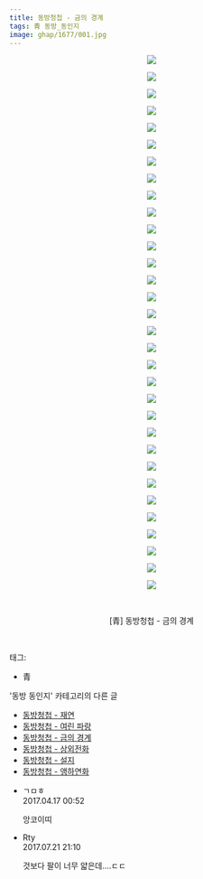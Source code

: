 ```yaml
---
title: 동방청첩 - 금의 경계
tags: 青 동방_동인지
image: ghap/1677/001.jpg
---
```

<div class="article">
<p style="text-align: center; clear: none; float: none;"><img src="{{ site.nasurl }}/ghap/1677/001.jpg"/></p>
<p style="text-align: center; clear: none; float: none;"><img src="{{ site.nasurl }}/ghap/1677/002.jpg"/></p>
<p style="text-align: center; clear: none; float: none;"><img src="{{ site.nasurl }}/ghap/1677/003.jpg"/></p>
<p style="text-align: center; clear: none; float: none;"><img src="{{ site.nasurl }}/ghap/1677/004.jpg"/></p>
<p style="text-align: center; clear: none; float: none;"><img src="{{ site.nasurl }}/ghap/1677/005.jpg"/></p>
<p style="text-align: center; clear: none; float: none;"><img src="{{ site.nasurl }}/ghap/1677/006.jpg"/></p>
<p style="text-align: center; clear: none; float: none;"><img src="{{ site.nasurl }}/ghap/1677/007.jpg"/></p>
<p style="text-align: center; clear: none; float: none;"><img src="{{ site.nasurl }}/ghap/1677/008.jpg"/></p>
<p style="text-align: center; clear: none; float: none;"><img src="{{ site.nasurl }}/ghap/1677/009.jpg"/></p>
<p style="text-align: center; clear: none; float: none;"><img src="{{ site.nasurl }}/ghap/1677/010.jpg"/></p>
<p style="text-align: center; clear: none; float: none;"><img src="{{ site.nasurl }}/ghap/1677/011.jpg"/></p>
<p style="text-align: center; clear: none; float: none;"><img src="{{ site.nasurl }}/ghap/1677/012.jpg"/></p>
<p style="text-align: center; clear: none; float: none;"><img src="{{ site.nasurl }}/ghap/1677/013.jpg"/></p>
<p style="text-align: center; clear: none; float: none;"><img src="{{ site.nasurl }}/ghap/1677/014.jpg"/></p>
<p style="text-align: center; clear: none; float: none;"><img src="{{ site.nasurl }}/ghap/1677/015.jpg"/></p>
<p style="text-align: center; clear: none; float: none;"><img src="{{ site.nasurl }}/ghap/1677/016.jpg"/></p>
<p style="text-align: center; clear: none; float: none;"><img src="{{ site.nasurl }}/ghap/1677/017.jpg"/></p>
<p style="text-align: center; clear: none; float: none;"><img src="{{ site.nasurl }}/ghap/1677/018.jpg"/></p>
<p style="text-align: center; clear: none; float: none;"><img src="{{ site.nasurl }}/ghap/1677/019.jpg"/></p>
<p style="text-align: center; clear: none; float: none;"><img src="{{ site.nasurl }}/ghap/1677/020.jpg"/></p>
<p style="text-align: center; clear: none; float: none;"><img src="{{ site.nasurl }}/ghap/1677/021.jpg"/></p>
<p style="text-align: center; clear: none; float: none;"><img src="{{ site.nasurl }}/ghap/1677/022.jpg"/></p>
<p style="text-align: center; clear: none; float: none;"><img src="{{ site.nasurl }}/ghap/1677/023.jpg"/></p>
<p style="text-align: center; clear: none; float: none;"><img src="{{ site.nasurl }}/ghap/1677/024.jpg"/></p>
<p style="text-align: center; clear: none; float: none;"><img src="{{ site.nasurl }}/ghap/1677/025.jpg"/></p>
<p style="text-align: center; clear: none; float: none;"><img src="{{ site.nasurl }}/ghap/1677/026.jpg"/></p>
<p style="text-align: center; clear: none; float: none;"><img src="{{ site.nasurl }}/ghap/1677/027.jpg"/></p>
<p style="text-align: center; clear: none; float: none;"><img src="{{ site.nasurl }}/ghap/1677/028.jpg"/></p>
<p style="text-align: center; clear: none; float: none;"><img src="{{ site.nasurl }}/ghap/1677/029.jpg"/></p>
<p style="text-align: center; clear: none; float: none;"><img src="{{ site.nasurl }}/ghap/1677/030.jpg"/></p>
<p style="text-align: center; clear: none; float: none;"><img src="{{ site.nasurl }}/ghap/1677/031.jpg"/></p>
<p style="text-align: center; clear: none; float: none;"><img src="{{ site.nasurl }}/ghap/1677/032.jpg"/></p>
<p style="text-align: center; clear: none; float: none;"><br/></p>
<p style="text-align: center; clear: none; float: none;">[青] 동방청첩 - 금의 경계</p>
<p><br/></p>
</div><div class="tagTrail">
<p>태그: </p>
<ul>
<li>青</li>
</ul>
</div><div class="another">
<p>'동방 동인지' 카테고리의 다른 글</p>
<ul>
<li><a href="/2016-08-18-ghap_1679">동방청첩 - 재연</a></li>
<li><a href="/2016-08-18-ghap_1678">동방청첩 - 여린 파랑</a></li>
<li><a href="/2016-08-18-ghap_1677">동방청첩 - 금의 경계</a></li>
<li><a href="/2016-08-18-ghap_1676">동방청첩 - 상외전화</a></li>
<li><a href="/2016-08-18-ghap_1675">동방청첩 - 설지</a></li>
<li><a href="/2016-08-18-ghap_1674">동방청첩 - 앵하연화</a></li>
</ul>
</div><div class="cb_module cb_fluid">
<div class="cb_wrt cb_profile">
<div class="comment">
<ul>
<li class="cb_thumb_off" id="comment14966903">
<div class="cb_comment_area">
<div class="cb_info_area">
<div class="cb_section">
<span class="cb_nick_name">ㄱㅁㅎ</span>
</div>
<div class="cb_section">
<span class="cb_date">2017.04.17 00:52 </span>
</div>
</div>
<div class="cb_dsc_comment">
<p class="cb_dsc">
											앙코이띠
										</p>
</div>
</div></li>
<li class="cb_thumb_off" id="comment15041362">
<div class="cb_comment_area">
<div class="cb_info_area">
<div class="cb_section">
<span class="cb_nick_name">Rty</span>
</div>
<div class="cb_section">
<span class="cb_date">2017.07.21 21:10 </span>
</div>
</div>
<div class="cb_dsc_comment">
<p class="cb_dsc">
											것보다 팔이 너무 얇은데....ㄷㄷ
										</p>
</div>
</div></li>
</ul>
</div>
</div><!-- commentList close -->
</div>